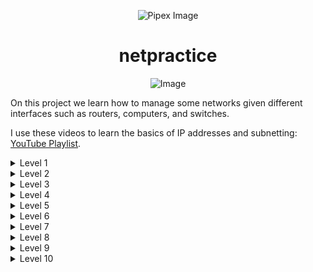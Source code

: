 <html>
  <p align="center">
      <img src="https://www.42porto.com/wp-content/uploads/2024/08/42-Porto-Horizontal.png" alt="Pipex Image" />
  </p>
  <h1 align="center">netpractice</h1>
  <p align="center">
      <img src="https://github.com/user-attachments/assets/67bf6472-92d7-4e7d-8c7a-f10111bc6e28" alt="Image" />
  </p>

On this project we learn how to manage some networks given different interfaces such as routers, computers, and switches.<br> 

I use these videos to learn the basics of IP addresses and subnetting: [YouTube Playlist](https://youtube.com/playlist?list=PLIhvC56v63IKrRHh3gvZZBAGvsvOhwrRF&feature=shared). 

<details>
    <summary>Level 1</summary>
    <br>
    <img src="https://github.com/user-attachments/assets/ee9041a6-5be1-42ca-b4bf-188159af3b29" alt="level1"><br>
    - Host B and Host A are on the same network. Since the IP for B1 is 104.96.23.12 and the subnet mask is 255.255.255.0, I have 252 IPs available, from 104.96.23.1 to 104.96.23.254.<br>
    - Host D and Host C are on the same network. Since the IP for C1 is 211.191.234.75 and the subnet mask is 255.255.0.0, we have 65,534 IPs available.<br>
</details>

<details>
    <summary>Level 2</summary>
    <br>
    <img src="https://github.com/user-attachments/assets/8adb21a8-59df-4311-a02c-8a35aadc43f1" alt="level1"><br>
    - Host B and host A are on the same network. This network as 28 IP addresses since its mask is 255.255.255.224. So it as from 192.168.82.193 up to 192.168.82.222.<br>
    - Host D and host C are on the same network that has only 3 IP addresses available. Since we can’t use 0 we got the 1 and 2.<br>
</details>

<details>
    <summary>Level 3</summary>
    <br>
    <img src="https://github.com/user-attachments/assets/d5e5c813-2a00-469c-ab8a-301aa41117b3" alt="level1"><br>
    - Host B, Host A and Host C are on the same network thanks to the switch. We keep the same sub-net mask since they are on the same network. Than we have a range of 124 IP available. From 104.198.102.1 to 104.198.102.126.<br>
</details>

<details>
    <summary>Level 4</summary>
    <br>
    <img src="https://github.com/user-attachments/assets/6860ece4-dc4b-4b97-b86e-c9eaf3fbc69e" alt="level1"><br>
    - We got R2 that as the IP from 0 to 127. Then we got R3 that as 63 IP reserved (192 up to 255). So we got the range from 128 up to 190 for our network. If we use and mask of 255.255.255.192 we got 63 IP available. I choose the lowest one and the top one to show the range.<br>
</details>

<details>
    <summary>Level 5</summary>
    <br>
    <img src="https://github.com/user-attachments/assets/69b3e6ca-a5e3-4867-8479-534a8f02c749" alt="level1"><br>
    - This exercise introduces routing tables, they exist for the router to know where to send some package when it receives some IP address.  On the left of the routing table you got the destination and then on the right you have the next hop. The routing table on the top of the screen needs to know where to send data so in there we say that the next hop is 147.139.35.254 like it was already defined. The IP of B1 has a range of 253 that can be used, from 1 up to 254.
On interface A1 we have an range of 126 IP addresses, from 1 up to 126, since our mask  is 128. 
The routing table on the Host A  does exactly the same as the one on the top , but on this case the next hop is R1 35.6.186.126.<br>
</details>

<details>
    <summary>Level 6</summary>
    <br>
    <img src="https://github.com/user-attachments/assets/731cd810-6ef7-4544-b8b4-d73ef6829b07" alt="level1"><br>
    - This exercise introduces the internet. In this case we need to connect host A to internet. Starting form the right to left the rout table needs to send to the next hop, which in this case is R1. On this case I selected the IP of R1 65.126.186.226 but as the sub-net mask shows I have one range of 124 IP. On the internet I just update the routing table put that the destination of anything that goes to R2 is the range of IP that I got one R1 and A1.<br>
</details>

<details>
    <summary>Level 7</summary>
    <br>
    <img src="https://github.com/user-attachments/assets/c53b0ef0-d6f1-45d6-8ce1-6c245fd56482" alt="level1"><br>
    There are a lot of different ways to do this exercise but we need to keep in mind that we have three different networks. I choose every mask to be 255.255.255.252 because each network only needs 2 IP addresses so no need to reserve more. I use similar IP but they are on different networks. I could have on R22 50.50.50.1, on C1 50.50.50.2 and on its routing table 50.50.50.1 it would work the same.<br>
</details>

<details>
    <summary>Level 8</summary>
    <br>
    <img src="https://github.com/user-attachments/assets/19317d44-5eb7-440d-84a3-02fc4b1df6bc" alt="level1"><br>
    I start this one with the internet. The exercise already gave me the destination I only need to put the next hop (the host) which is 163.86.250.12. Then I fill R13 which is already defined on the R2 routing table. I put R21 that will be on the same network as R13. Then I can fill the R1 that will have R21 has host and all the IP from R22 and R33 as destination. Then I got to R23 which already as its mask and in this case I have from 129.70.143.1 to 129.70.143.14, and I choose one IP from this range. On the other side its all empty so I choose the next range that I will have from 16 to 18, again 255.255.255.252 as sub-net because I only need to IP on this<br>
</details>

<details>
    <summary>Level 9</summary>
    <br>
    <img src="https://github.com/user-attachments/assets/98c040b8-1066-4f95-ba60-727a085668fd" alt="level1"><br>
   - This exercise has 4 different networks. I start with B1, R11 and A1. This network as 124 IP available but in this case I choose only 3 IP that are next to each other. We have to define routing tables same as we did on previous exercises. Note that on my internet routing table I use 1.1.1.0/29 which got us 6 addresses, which is the minimum for what we need. On C1 and R22 I have one other network with only two IP addresses. I only need to refer them on internet routing table. I use this mask 3.3.3.0/30 because I only got 2 IP on this network. R13 and R21 are on the same network and have already a sub-net mask that only has 2 IP, do you can choose any range of two consecutive IP. For R23 is already defined on host D routing table. Then we can see that the sub-net mask if /18 which give us a big range of valid IP.<br>
</details>

<details>
    <summary>Level 10</summary>
    <br>
    <img src="https://github.com/user-attachments/assets/3e7a71f1-3f65-4066-94f8-a8d00b05e2b1" alt="level1"><br>
   - I start from the right top corner which I already have the IP for H11. I use the sub-net mask from R11 for H21 and H11. Then I go to the Internet on the left corner which I need to have has destination all the IP on the 169.237.48.0 range. The R13  sub-net mask is the same as R21. The IP for R23 is already defined on the H4 routing table. Then I just use the mask from H41. For R22 and R31  I use 193 and 194. On R11 I have 128 IP reserved 0 to 127 . Then I Have 63 IP reserved on H41 128 to 191. The other range available will start on 193 (since we can not use the 192).<br>
</details>
</html>